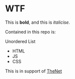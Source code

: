 # WTF

This is **bold**, and this is *italicise*.

Contained in this repo is:

Unordered List
* HTML
* JS
* CSS

This is in support of [TheNet](http://thenet.ca)
